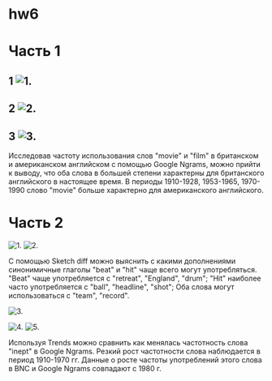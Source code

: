 # hw6

# Часть 1
## 1 ![1.](/IMG_2544.PNG)
## 2 ![2.](/IMG_2545.PNG)
## 3 ![3.](/IMG_2547.PNG)

Исследовав частоту использования слов "movie" и "film" в британском и американском английском с помощью Google Ngrams, можно прийти к выводу, что оба слова в большей степени характерны для британского английского в настоящее время. В периоды 1910-1928, 1953-1965, 1970-1990 слово "movie" больше характерно для американского английского.



# Часть 2
![1.](/IMG_2550.PNG)
![2.](/IMG_2554.PNG)

С помощью Sketch diff можно выяснить с какими дополнениями синонимичные глаголы "beat" и "hit" чаще всего могут употребляться. "Beat" чаще употребляется с "retreat", "England", "drum";
"Hit" наиболее часто употребляется с "ball", "headline", "shot";
Оба слова могут использоваться с "team", "record".

![3.](/IMG_2557.PNG)

![4.](/IMG_2558.PNG)
![5.](/IMG_2560.PNG)

Используя Trends можно сравнить как менялась частотность слова "inept" в Google Ngrams. Резкий рост частотности слова наблюдается в период 1910-1970 гг. Данные о росте частоты употреблений этого слова в BNC и Google Ngrams совпадают с 1980 г.
